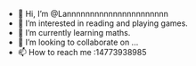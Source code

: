 - 👋 Hi, I’m @Lannnnnnnnnnnnnnnnnnnnnn
- 👀 I’m interested in reading and playing games.
- 🌱 I’m currently learning maths.
- 💞️ I’m looking to collaborate on ...
- 📫 How to reach me :14773938985

<!---
Lannnnnnnnnnnnnnnnnnnnnn/Lannnnnnnnnnnnnnnnnnnnnn is a ✨ special ✨ repository because its `README.md` (this file) appears on your GitHub profile.
You can click the Preview link to take a look at your changes.
--->
